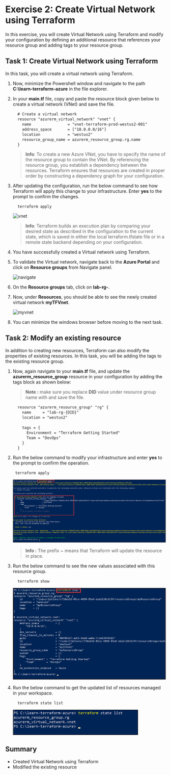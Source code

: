 # Exercise 2: Create Virtual Network using Terraform

In this exercise, you will create Virtual Network using Terraform and modify your configuration by defining an additional resource that references your resource group and adding tags to your resource group.


## Task 1: Create Virtual Network using Terraform

In this task, you will create a virtual network using Terraform.
   
1. Now, minimize the Powershell window and navigate to the path **C:\learn-terraform-azure** in the file explorer.

1. In your **main.tf** file, copy and paste the resource block given below to create a virtual network (VNet) and save the file.

   ```
     # Create a virtual network
     resource "azurerm_virtual_network" "vnet" {
       name                = "vnet-terraform-prod-westus2-001"
       address_space       = ["10.0.0.0/16"]
       location            = "westus2"
       resource_group_name = azurerm_resource_group.rg.name
     }
    ```
    > **Info**: To create a new Azure VNet, you have to specify the name of the resource group to contain the VNet. By referencing the resource group, you establish a dependency between the resources. Terraform ensures that resources are created in proper order by constructing a dependency graph for your configuration.

1. After updating the configuration, run the below command to see how Terraform will apply this change to your infrastructure. Enter **yes** to the prompt to confirm the changes.

    ```
      terraform apply
    ```
    ![vnet](../Terraform/media/vnetnew.png)
  
    > **Info**: Terraform builds an execution plan by comparing your desired state as described in the configuration to the current state, which is saved in either the local terraform.tfstate file or in a remote state backend depending on your configuration.

1. You have successfully created a Virtual network using Terraform.

1. To validate the Virtual network, navigate back to the **Azure Portal** and click on **Resource groups** from Navigate panel.

    ![navigate](../Terraform/media/navigate.png)

1. On the **Resource groups** tab, click on **lab-rg-<inject key="DeploymentID" enableCopy="false"/>**.

1. Now, under **Resources**, you should be able to see the newly created virtual network **myTFVnet**.

    ![myvnet](../Terraform/media/vnet-new.png)
    
1. You can minimize the windows browser before moving to the next task.


## Task 2: Modify an existing resource

In addition to creating new resources, Terraform can also modify the properties of existing resources. In this task, you will be adding the tags to the existing resource group.

1. Now, again navigate to your **main.tf** file, and update the **azurerm_resource_group** resource in your configuration by adding the tags block as shown below:

   >**Note :** make sure you replace **DID** value under resource group name with **<inject key="DeploymentID" />** and save the file.

   ```
     resource "azurerm_resource_group" "rg" {
       name     = "lab-rg-{DID}"
       location = "westus2"

       tags = {
         Environment = "Terraform Getting Started"
         Team = "DevOps"
       }
     }
    ```
1. Run the below command to modify your infrastructure and enter **yes** to the prompt to confirm the operation.

   ```
    terraform apply
   ```
   ![vnet update](../Terraform/media/vnet%20update.png)
   
   > **Info :** The prefix ~ means that Terraform will update the resource in place.

1. Run the below command to see the new values associated with this resource group.

    ```
      terraform show
    ```
     ![vnet show](../Terraform/media/vnet%20show.png)
     
1. Run the below command to get the updated list of resources managed in your workspace.

   ```
     terraform state list
   ```
   ![vnet list](../Terraform/media/vnet%20list.png)
   

## Summary

- Created Virtual Network using Terraform
- Modified the existing resource

